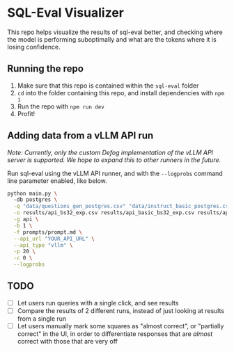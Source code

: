 # SQL-Eval Visualizer

This repo helps visualize the results of sql-eval better, and checking where the model is performing suboptimally and what are the tokens where it is losing confidence.

## Running the repo
1. Make sure that this repo is contained within the `sql-eval` folder
2. `cd` into the folder containing this repo, and install dependencies with `npm i`
3. Run the repo with `npm run dev`
4. Profit!

## Adding data from a vLLM API run
_Note: Currently, only the custom Defog implementation of the vLLM API server is supported. We hope to expand this to other runners in the future._

Run sql-eval using the vLLM API runner, and with the `--logprobs` command line parameter enabled, like below.

```bash
python main.py \            
  -db postgres \
  -q "data/questions_gen_postgres.csv" "data/instruct_basic_postgres.csv" "data/instruct_advanced_postgres.csv" \
  -o results/api_bs32_exp.csv results/api_basic_bs32_exp.csv results/api_advanced_bs32_exp.csv \
  -g api \
  -b 1 \
  -f prompts/prompt.md \
  --api_url "YOUR_API_URL" \
  --api_type "vllm" \
  -p 20 \
  -c 0 \
  --logprobs
  ```

## TODO

- [ ] Let users run queries with a single click, and see results
- [ ] Compare the results of 2 different runs, instead of just looking at results from a single run
- [ ] Let users manually mark some squares as "almost correct", or "partially correct" in the UI, in order to differentiate responses that are _almost_ correct with those that are very off
